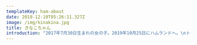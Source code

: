 ```yaml
---
templateKey: ham-about
date: 2019-12-10T05:26:11.327Z
image: /img/kinakina.jpg
title: きなこちゃん
introduction: "2017年7月30日生まれの女の子。2019年10月25日にハムランドへ。\nトイレと砂浴び場を使い分けることができるめちゃめちゃ賢い子です✨\n性格はおっとりしてます\U0001F439そして時々らっこ食いをさせてくれます、その姿がとても可愛い笑"
---
```


